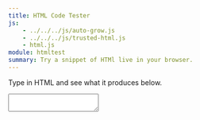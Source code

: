 ```yaml
---
title: HTML Code Tester
js:
    - ../../../js/auto-grow.js
    - ../../../js/trusted-html.js
    - html.js
module: htmltest
summary: Try a snippet of HTMl live in your browser.
---
```


Type in HTML and see what it produces below.

<textarea class="wide ng-cloak w-100pct" ng-model="htmlData" auto-grow></textarea>

<div class="outline ng-cloak" ng-bind-html="htmlData | trustedHtml"></div>

